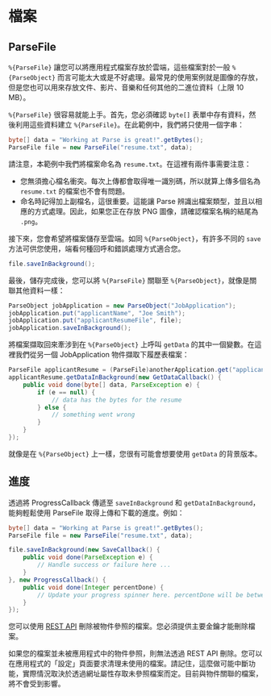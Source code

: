 # 檔案

## ParseFile

`%{ParseFile}` 讓您可以將應用程式檔案存放於雲端，這些檔案對於一般 `%{ParseObject}` 而言可能太大或是不好處理。最常見的使用案例就是圖像的存放，但是您也可以用來存放文件、影片、音樂和任何其他的二進位資料（上限 10 MB）。

`%{ParseFile}` 很容易就能上手。首先，您必須確認 `byte[]` 表單中存有資料，然後利用這些資料建立 `%{ParseFile}`。在此範例中，我們將只使用一個字串：

```java
byte[] data = "Working at Parse is great!".getBytes();
ParseFile file = new ParseFile("resume.txt", data);
```

請注意，本範例中我們將檔案命名為 `resume.txt`。在這裡有兩件事需要注意： 

*   您無須擔心檔名衝突。每次上傳都會取得唯一識別碼，所以就算上傳多個名為 `resume.txt` 的檔案也不會有問題。
*   命名時記得加上副檔名，這很重要。這能讓 Parse 辨識出檔案類型，並且以相應的方式處理。因此，如果您正在存放 PNG 圖像，請確認檔案名稱的結尾為 `.png`。

接下來，您會希望將檔案儲存至雲端。如同 `%{ParseObject}`，有許多不同的 `save` 方法可供您使用，端看何種回呼和錯誤處理方式適合您。

```java
file.saveInBackground();
```

最後，儲存完成後，您可以將 `%{ParseFile}` 關聯至 `%{ParseObject}`，就像是關聯其他資料一樣：

```java
ParseObject jobApplication = new ParseObject("JobApplication");
jobApplication.put("applicantName", "Joe Smith");
jobApplication.put("applicantResumeFile", file);
jobApplication.saveInBackground();
```

將檔案擷取回來牽涉到在 `%{ParseObject}` 上呼叫 `getData` 的其中一個變數。在這裡我們從另一個 JobApplication 物件擷取下履歷表檔案：

```java
ParseFile applicantResume = (ParseFile)anotherApplication.get("applicantResumeFile");
applicantResume.getDataInBackground(new GetDataCallback() {
    public void done(byte[] data, ParseException e) {
        if (e == null) {
            // data has the bytes for the resume
        } else {
            // something went wrong
        }
    }
});
```

就像是在 `%{ParseObject}` 上一樣，您很有可能會想要使用 `getData` 的背景版本。

## 進度

透過將 ProgressCallback 傳遞至 `saveInBackground` 和 `getDataInBackground`，能夠輕鬆使用 ParseFile 取得上傳和下載的進度。例如：

```java
byte[] data = "Working at Parse is great!".getBytes();
ParseFile file = new ParseFile("resume.txt", data);

file.saveInBackground(new SaveCallback() {
    public void done(ParseException e) {
        // Handle success or failure here ...
    }
}, new ProgressCallback() {
    public void done(Integer percentDone) {
        // Update your progress spinner here. percentDone will be between 0 and 100.
    }
});
```

您可以使用 [REST API](/docs/rest#files-deleting) 刪除被物件參照的檔案。您必須提供主要金鑰才能刪除檔案。

如果您的檔案並未被應用程式中的物件參照，則無法透過 REST API 刪除。您可以在應用程式的「設定」頁面要求清理未使用的檔案。請記住，這麼做可能中斷功能，實際情況取決於透過網址屬性存取未參照檔案而定。目前與物件關聯的檔案，將不會受到影響。
